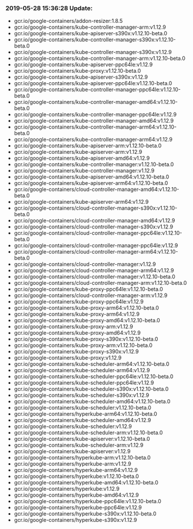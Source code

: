 ### 2019-05-28 15:36:28 Update:

- gcr.io/google-containers/addon-resizer:1.8.5
- gcr.io/google-containers/kube-controller-manager-arm:v1.12.9
- gcr.io/google-containers/kube-apiserver-s390x:v1.12.10-beta.0
- gcr.io/google-containers/kube-controller-manager-s390x:v1.12.10-beta.0
- gcr.io/google-containers/kube-controller-manager-s390x:v1.12.9
- gcr.io/google-containers/kube-controller-manager-arm:v1.12.10-beta.0
- gcr.io/google-containers/kube-apiserver-ppc64le:v1.12.9
- gcr.io/google-containers/kube-proxy:v1.12.10-beta.0
- gcr.io/google-containers/kube-apiserver-s390x:v1.12.9
- gcr.io/google-containers/kube-apiserver-ppc64le:v1.12.10-beta.0
- gcr.io/google-containers/kube-controller-manager-ppc64le:v1.12.10-beta.0
- gcr.io/google-containers/kube-controller-manager-amd64:v1.12.10-beta.0
- gcr.io/google-containers/kube-controller-manager-ppc64le:v1.12.9
- gcr.io/google-containers/kube-controller-manager-amd64:v1.12.9
- gcr.io/google-containers/kube-controller-manager-arm64:v1.12.10-beta.0
- gcr.io/google-containers/kube-controller-manager-arm64:v1.12.9
- gcr.io/google-containers/kube-apiserver-arm:v1.12.10-beta.0
- gcr.io/google-containers/kube-apiserver-arm:v1.12.9
- gcr.io/google-containers/kube-apiserver-amd64:v1.12.9
- gcr.io/google-containers/kube-controller-manager:v1.12.10-beta.0
- gcr.io/google-containers/kube-controller-manager:v1.12.9
- gcr.io/google-containers/kube-apiserver-amd64:v1.12.10-beta.0
- gcr.io/google-containers/kube-apiserver-arm64:v1.12.10-beta.0
- gcr.io/google-containers/cloud-controller-manager-amd64:v1.12.10-beta.0
- gcr.io/google-containers/kube-apiserver-arm64:v1.12.9
- gcr.io/google-containers/cloud-controller-manager-s390x:v1.12.10-beta.0
- gcr.io/google-containers/cloud-controller-manager-amd64:v1.12.9
- gcr.io/google-containers/cloud-controller-manager-s390x:v1.12.9
- gcr.io/google-containers/cloud-controller-manager-ppc64le:v1.12.10-beta.0
- gcr.io/google-containers/cloud-controller-manager-ppc64le:v1.12.9
- gcr.io/google-containers/cloud-controller-manager-arm64:v1.12.10-beta.0
- gcr.io/google-containers/cloud-controller-manager:v1.12.9
- gcr.io/google-containers/cloud-controller-manager-arm64:v1.12.9
- gcr.io/google-containers/cloud-controller-manager:v1.12.10-beta.0
- gcr.io/google-containers/cloud-controller-manager-arm:v1.12.10-beta.0
- gcr.io/google-containers/kube-proxy-ppc64le:v1.12.10-beta.0
- gcr.io/google-containers/cloud-controller-manager-arm:v1.12.9
- gcr.io/google-containers/kube-proxy-ppc64le:v1.12.9
- gcr.io/google-containers/kube-proxy-arm64:v1.12.10-beta.0
- gcr.io/google-containers/kube-proxy-arm64:v1.12.9
- gcr.io/google-containers/kube-proxy-amd64:v1.12.10-beta.0
- gcr.io/google-containers/kube-proxy-arm:v1.12.9
- gcr.io/google-containers/kube-proxy-amd64:v1.12.9
- gcr.io/google-containers/kube-proxy-s390x:v1.12.10-beta.0
- gcr.io/google-containers/kube-proxy-arm:v1.12.10-beta.0
- gcr.io/google-containers/kube-proxy-s390x:v1.12.9
- gcr.io/google-containers/kube-proxy:v1.12.9
- gcr.io/google-containers/kube-scheduler-arm64:v1.12.10-beta.0
- gcr.io/google-containers/kube-scheduler-arm64:v1.12.9
- gcr.io/google-containers/kube-scheduler-ppc64le:v1.12.10-beta.0
- gcr.io/google-containers/kube-scheduler-ppc64le:v1.12.9
- gcr.io/google-containers/kube-scheduler-s390x:v1.12.10-beta.0
- gcr.io/google-containers/kube-scheduler-s390x:v1.12.9
- gcr.io/google-containers/kube-scheduler-amd64:v1.12.10-beta.0
- gcr.io/google-containers/kube-scheduler:v1.12.10-beta.0
- gcr.io/google-containers/hyperkube-arm64:v1.12.10-beta.0
- gcr.io/google-containers/kube-scheduler-amd64:v1.12.9
- gcr.io/google-containers/kube-scheduler:v1.12.9
- gcr.io/google-containers/kube-scheduler-arm:v1.12.10-beta.0
- gcr.io/google-containers/kube-apiserver:v1.12.10-beta.0
- gcr.io/google-containers/kube-scheduler-arm:v1.12.9
- gcr.io/google-containers/kube-apiserver:v1.12.9
- gcr.io/google-containers/hyperkube-arm:v1.12.10-beta.0
- gcr.io/google-containers/hyperkube-arm:v1.12.9
- gcr.io/google-containers/hyperkube-arm64:v1.12.9
- gcr.io/google-containers/hyperkube:v1.12.10-beta.0
- gcr.io/google-containers/hyperkube-amd64:v1.12.10-beta.0
- gcr.io/google-containers/hyperkube:v1.12.9
- gcr.io/google-containers/hyperkube-amd64:v1.12.9
- gcr.io/google-containers/hyperkube-ppc64le:v1.12.10-beta.0
- gcr.io/google-containers/hyperkube-ppc64le:v1.12.9
- gcr.io/google-containers/hyperkube-s390x:v1.12.10-beta.0
- gcr.io/google-containers/hyperkube-s390x:v1.12.9
